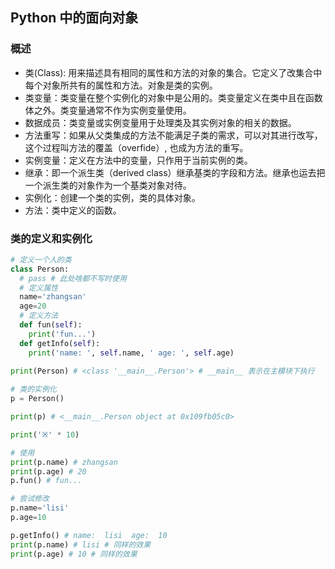 Python 中的面向对象
---

### 概述

- 类(Class): 用来描述具有相同的属性和方法的对象的集合。它定义了改集合中每个对象所共有的属性和方法。对象是类的实例。
- 类变量：类变量在整个实例化的对象中是公用的。类变量定义在类中且在函数体之外。类变量通常不作为实例变量使用。
- 数据成员：类变量或实例变量用于处理类及其实例对象的相关的数据。
- 方法重写：如果从父类集成的方法不能满足子类的需求，可以对其进行改写，这个过程叫方法的覆盖（overfide）, 也成为方法的重写。
- 实例变量：定义在方法中的变量，只作用于当前实例的类。
- 继承：即一个派生类（derived class）继承基类的字段和方法。继承也运去把一个派生类的对象作为一个基类对象对待。
- 实例化：创建一个类的实例，类的具体对象。
- 方法：类中定义的函数。

### 类的定义和实例化

```python
# 定义一个人的类
class Person:
  # pass # 此处啥都不写时使用
  # 定义属性
  name='zhangsan'
  age=20
  # 定义方法
  def fun(self):
    print('fun...')
  def getInfo(self):
    print('name: ', self.name, ' age: ', self.age)
  
print(Person) # <class '__main__.Person'> # __main__ 表示在主模块下执行

# 类的实例化
p = Person()

print(p) # <__main__.Person object at 0x109fb05c0>

print('※' * 10)

# 使用
print(p.name) # zhangsan
print(p.age) # 20
p.fun() # fun...

# 尝试修改
p.name='lisi'
p.age=10

p.getInfo() # name:  lisi  age:  10
print(p.name) # lisi # 同样的效果
print(p.age) # 10 # 同样的效果

```